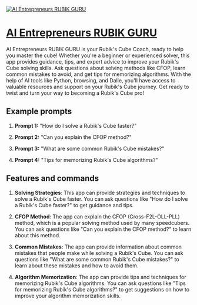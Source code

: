[![AI Entrepreneurs RUBIK GURU](https://files.oaiusercontent.com/file-B70b797eLjKgcYlM8NUdoGDA?se=2123-10-18T01%3A52%3A54Z&sp=r&sv=2021-08-06&sr=b&rscc=max-age%3D31536000%2C%20immutable&rscd=attachment%3B%20filename%3D73a19792-7527-4f46-bd65-cb4094b9adeb.png&sig=V7lKcyVDmlntfem8yfFbAW4Zoz4UurnRD5GiIRidXfc%3D)](https://chat.openai.com/g/g-rGKw7Fk2D-ai-entrepreneurs-rubik-guru)

# [AI Entrepreneurs RUBIK GURU](https://chat.openai.com/g/g-rGKw7Fk2D-ai-entrepreneurs-rubik-guru)

AI Entrepreneurs RUBIK GURU is your Rubik's Cube Coach, ready to help you master the cube! Whether you're a beginner or experienced solver, this app provides guidance, tips, and expert advice to improve your Rubik's Cube solving skills. Ask questions about solving methods like CFOP, learn common mistakes to avoid, and get tips for memorizing algorithms. With the help of AI tools like Python, browsing, and Dalle, you'll have access to valuable resources and support on your Rubik's Cube journey. Get ready to twist and turn your way to becoming a Rubik's Cube pro!

## Example prompts

1. **Prompt 1:** "How do I solve a Rubik's Cube faster?"

2. **Prompt 2:** "Can you explain the CFOP method?"

3. **Prompt 3:** "What are some common Rubik's Cube mistakes?"

4. **Prompt 4:** "Tips for memorizing Rubik's Cube algorithms?"

## Features and commands

1. **Solving Strategies**: This app can provide strategies and techniques to solve a Rubik's Cube faster. You can ask questions like "How do I solve a Rubik's Cube faster?" to get guidance and tips.

2. **CFOP Method**: The app can explain the CFOP (Cross-F2L-OLL-PLL) method, which is a popular solving method used by many speedcubers. You can ask questions like "Can you explain the CFOP method?" to learn about this method.

3. **Common Mistakes**: The app can provide information about common mistakes that people make while solving a Rubik's Cube. You can ask questions like "What are some common Rubik's Cube mistakes?" to learn about these mistakes and how to avoid them.

4. **Algorithm Memorization**: The app can provide tips and techniques for memorizing Rubik's Cube algorithms. You can ask questions like "Tips for memorizing Rubik's Cube algorithms?" to get suggestions on how to improve your algorithm memorization skills.